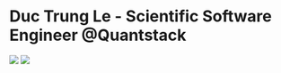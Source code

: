 # Duc Trung Le - Scientific Software Engineer @Quantstack

![](https://github-readme-stats.vercel.app/api?username=trungleduc&theme=radical&hide_border=true&include_all_commits=false&count_private=true)
![](https://github-readme-streak-stats.herokuapp.com/?user=trungleduc&theme=radical&hide_border=true)<br/>

